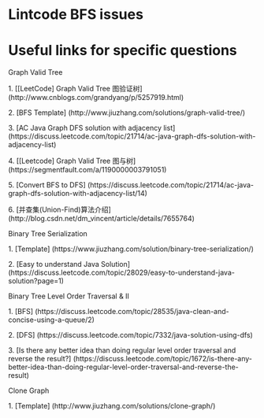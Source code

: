 # Lintcode BFS issues

# Useful links for specific questions
<p>Graph Valid Tree
<p>1. [[LeetCode] Graph Valid Tree 图验证树] (http://www.cnblogs.com/grandyang/p/5257919.html)
<p>2. [BFS Template] (http://www.jiuzhang.com/solutions/graph-valid-tree/)
<p>3. [AC Java Graph DFS solution with adjacency list] (https://discuss.leetcode.com/topic/21714/ac-java-graph-dfs-solution-with-adjacency-list)
<p>4. [[Leetcode] Graph Valid Tree 图与树] (https://segmentfault.com/a/1190000003791051)
<p>5. [Convert BFS to DFS] (https://discuss.leetcode.com/topic/21714/ac-java-graph-dfs-solution-with-adjacency-list/14)
<p>6. [并查集(Union-Find)算法介绍] (http://blog.csdn.net/dm_vincent/article/details/7655764)

<p>Binary Tree Serialization
<p>1. [Template] (https://www.jiuzhang.com/solution/binary-tree-serialization/)
<p>2. [Easy to understand Java Solution] (https://discuss.leetcode.com/topic/28029/easy-to-understand-java-solution?page=1)

<p>Binary Tree Level Order Traversal & II
<p>1. [BFS] (https://discuss.leetcode.com/topic/28535/java-clean-and-concise-using-a-queue/2)
<p>2. [DFS] (https://discuss.leetcode.com/topic/7332/java-solution-using-dfs)
<p>3. [Is there any better idea than doing regular level order traversal and reverse the result?] (https://discuss.leetcode.com/topic/1672/is-there-any-better-idea-than-doing-regular-level-order-traversal-and-reverse-the-result)

<p>Clone Graph
<p>1. [Template] (http://www.jiuzhang.com/solutions/clone-graph/)





